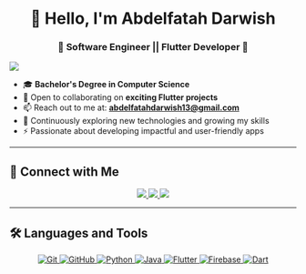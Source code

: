 <h1 align="center">👋 Hello, I'm Abdelfatah Darwish</h1>
<h3 align="center">🚀 Software Engineer || Flutter Developer 🚀</h3>

  <a href="https://github.com/DenverCoder1/readme-typing-svg"><img src="https://readme-typing-svg.herokuapp.com?&font=IBM+Plex+Sans&color=abcdef&size=20&lines=Welcome+to+my+GitHub+Profile!;" /></a>
</p>

- 🎓 **Bachelor's Degree in Computer Science**
- 🤝 Open to collaborating on **exciting Flutter projects**
- 📫 Reach out to me at: **abdelfatahdarwish13@gmail.com**
- 🌟 Continuously exploring new technologies and growing my skills
- ⚡️ Passionate about developing impactful and user-friendly apps



---

## 📩 Connect with Me

<p align="center">
  <a href="mailto:abdelfatahdarwish13@gmail.com" title="Gmail">
    <img src="https://img.shields.io/badge/gmail-%23F05033.svg?style=for-the-badge&logo=gmail&logoColor=white"/>
  </a>  
  <a href="https://www.linkedin.com/in/abdelfatahdarwish" title="LinkedIn">
    <img src="https://img.shields.io/badge/linkedin-%230077B5.svg?style=for-the-badge&logo=linkedin&logoColor=white"/>
  </a>
  <a href="https://wa.me/201063518179" title="WhatsApp">
    <img src="https://img.shields.io/badge/whatsapp-%2381C700.svg?style=for-the-badge&logo=whatsapp&logoColor=white"/>
  </a>
</p>


---

## 🛠️ Languages and Tools

<p align="center">
  <a href="https://git-scm.com/" title="Git">
    <img src="https://img.shields.io/badge/git-%23F05033.svg?style=for-the-badge&logo=git&logoColor=white" alt="Git">
  </a>
  <a href="https://github.com/" title="GitHub">
    <img src="https://img.shields.io/badge/github-%23121011.svg?style=for-the-badge&logo=github&logoColor=white" alt="GitHub">
  </a>
  <a href="https://www.python.org/" title="Python">
    <img src="https://img.shields.io/badge/python-3670A0?style=for-the-badge&logo=python&logoColor=ffdd54" alt="Python">
  </a>
  <a href="https://www.java.com" title="Java">
    <img src="https://img.shields.io/badge/Java-ED8B00?style=for-the-badge&logo=java&logoColor=white" alt="Java">
  </a>
  <a href="https://flutter.dev" title="Flutter">
    <img src="https://img.shields.io/badge/flutter-%231572B6.svg?style=for-the-badge&logo=flutter&logoColor=white" alt="Flutter">
  </a>
  <a href="https://firebase.google.com/" title="Firebase">
    <img src="https://img.shields.io/badge/firebase-ffca28?style=for-the-badge&logo=firebase&logoColor=black" alt="Firebase">
  </a>
  <a href="https://dart.dev" title="Dart">
    <img src="https://img.shields.io/badge/dart-%231572B6.svg?style=for-the-badge&logo=dart&logoColor=white" alt="Dart">
  </a>
</p>

